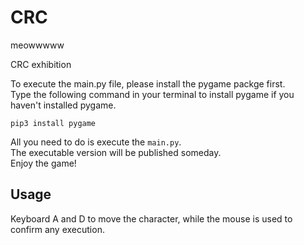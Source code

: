 # CRC
meowwwww 

CRC exhibition

To execute the main.py file, please install the pygame packge first.  
Type the following command in your terminal to install pygame if you haven't installed pygame.  
```
pip3 install pygame
```
All you need to do is execute the `main.py`.  
The executable version will be published someday.  
Enjoy the game! 
## Usage
Keyboard A and D to move the character, while the mouse is used to confirm any execution.
